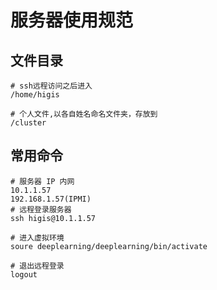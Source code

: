 # 服务器使用规范

## 文件目录

```
# ssh远程访问之后进入
/home/higis

# 个人文件,以各自姓名命名文件夹，存放到
/cluster 

```

## 常用命令

```
# 服务器 IP 内网
10.1.1.57
192.168.1.57(IPMI)
# 远程登录服务器
ssh higis@10.1.1.57 

# 进入虚拟环境
soure deeplearning/deeplearning/bin/activate

# 退出远程登录
logout
```


